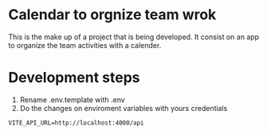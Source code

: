 # Calendar to orgnize team wrok

This is the make up of a project that is being developed. It consist on an app to organize the team activities with a calender.

# Development steps
1. Rename .env.template with .env
2. Do the changes on enviroment variables with yours credentials

```
VITE_API_URL=http://localhost:4000/api 

```
